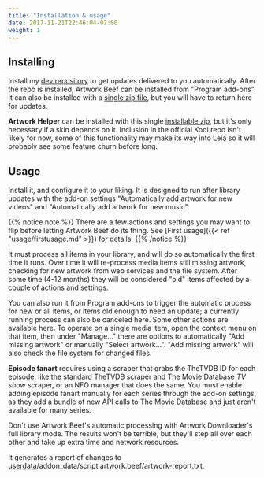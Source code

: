 ```yaml
---
title: "Installation & usage"
date: 2017-11-21T22:46:04-07:00
weight: 1
---
```


## Installing

Install my [dev repository] to get updates delivered to you automatically. After the repo is
installed, Artwork Beef can be installed from "Program add-ons". It can also
be installed with a [single zip file], but you will have to return here for updates.

**Artwork Helper** can be installed with this single [installable zip], but it's only necessary if a
skin depends on it.
Inclusion in the official Kodi repo isn't likely for now, some of this functionality may make
its way into Leia so it will probably see some feature churn before long.

[dev repository]: https://github.com/rmrector/repository.rector.stuff/raw/master/latest/repository.rector.stuff-latest.zip
[single zip file]: https://github.com/rmrector/repository.rector.stuff/raw/master/latest/script.artwork.beef-latest.zip
[installable zip]: https://github.com/rmrector/repository.rector.stuff/raw/master/latest/script.artwork.helper-latest.zip

## Usage

Install it, and configure it to your liking. It is designed to run after library updates with the
add-on settings "Automatically add artwork for new videos" and "Automatically add artwork for new music".

{{% notice note %}}
There are a few actions and settings you may want to flip before letting Artwork Beef do its thing.
See [First usage]({{< ref "usage/firstusage.md" >}}) for details.
{{% /notice %}}

It must process all items in your library, and will do so automatically the first time it runs.
Over time it will re-process media items still missing artwork, checking for new artwork from
web services and the file system. After some time (4-12 months) they will be considered
"old" items affected by a couple of actions and settings.

You can also run it from Program add-ons to trigger the automatic process for new or all items, or items old
enough to need an update; a currently running process can also be canceled here. Some other
actions are available here. To operate on a single
media item, open the context menu on that item, then under "Manage..." there are options
to automatically "Add missing artwork" or manually "Select artwork...". "Add missing artwork"
will also check the file system for changed files.

**Episode fanart** requires using a scraper that grabs the TheTVDB ID for each episode, like the
standard TheTVDB scraper and The Movie Database _TV show_ scraper, or an NFO manager that does the same.
You must enable adding episode fanart manually for each series through the add-on settings, as they add a bundle of new
API calls to The Movie Database and just aren't available for many series.

Don't use Artwork Beef's automatic processing with Artwork Downloader's
full library mode. The results won't be terrible, but they'll step all over each
other and take up extra time and network resources.

It generates a report of changes to
[userdata](http://kodi.wiki/view/Userdata)/addon_data/script.artwork.beef/artwork-report.txt.
